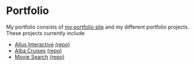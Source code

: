 
# Portfolio

My portfolio consists of [my portfolio site](https://www.reecemorgan.co.uk) and my different portfolio projects.
These projects currently include
- [Allus Interactive](https://www.allusinteractive.com) [(repo)](https://github.com/AllusInteractive/allus-interactive-monorepo/tree/main/apps/allus-interactive)
- [Alba Cruises](https://albacruises.reecemorgan.co.uk) [(repo)](https://github.com/AllusInteractive/alba-cruises)
- [Movie Search](https://moviesearch.reecemorgan.co.uk) [(repo)](https://github.com/AllusInteractive/allus-interactive-monorepo/tree/main/apps/movie-search)
